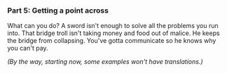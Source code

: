 ### Part 5: Getting a point across

What can you do? A sword isn't enough to solve all the problems you run into. That bridge troll isn't taking money and food out of malice. He keeps the bridge from collapsing. You've gotta communicate so he knows why you can't pay.

_(By the way, starting now, some examples won't have translations.)_

